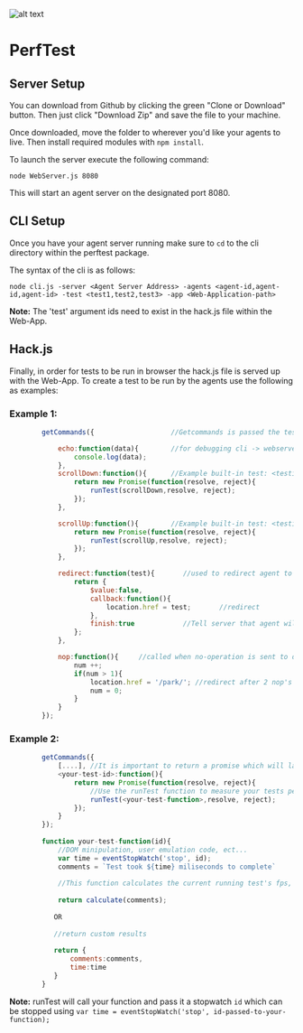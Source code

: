 ![alt text][logo]

[logo]: http://www.gmkfreelogos.com/logos/S/img/Sencha.gif "Sencha"

# PerfTest

## Server Setup

You can download from Github by clicking the green "Clone or Download" button. Then
just click "Download Zip" and save the file to your machine.

Once downloaded, move the folder to wherever you'd like your agents to live.
Then install required modules with `npm install`.

To launch the server execute the following command:

    node WebServer.js 8080
    
This will start an agent server on the designated port 8080.

## CLI Setup

Once you have your agent server running make sure to `cd` to the cli directory within the perftest package.

The syntax of the cli is as follows:

    node cli.js -server <Agent Server Address> -agents <agent-id,agent-id,agent-id> -test <test1,test2,test3> -app <Web-Application-path>

**Note:** The 'test' argument ids need to exist in the hack.js file within the Web-App.

## Hack.js 

Finally, in order for tests to be run in browser the hack.js file is served up with the Web-App.
To create a test to be run by the agents use the following as examples:
### Example 1:
```javascript
        getCommands({                   //Getcommands is passed the tests to-be-run as an object to be called in dispatcher.js

            echo:function(data){        //for debugging cli -> webserver -> agent communications
                console.log(data);
            },
            scrollDown:function(){      //Example built-in test: <testid>:function(){...} 
                return new Promise(function(resolve, reject){
                    runTest(scrollDown,resolve, reject);
                });
            },

            scrollUp:function(){        //Example built-in test: <testid>:function(){...} 
                return new Promise(function(resolve, reject){
                    runTest(scrollUp,resolve, reject);
                });
            },

            redirect:function(test){       //used to redirect agent to parking lot or other test pages ##DO NOT REMOVE##
                return {
                    $value:false,
                    callback:function(){
                        location.href = test;       //redirect
                    },
                    finish:true            //Tell server that agent will not be responding
                };
            },

            nop:function(){     //called when no-operation is sent to dispatcher.js ##DO NOT REMOVE##
                num ++;
                if(num > 1){
                    location.href = '/park/'; //redirect after 2 nop's
                    num = 0;
                }
            }
        });
```
### Example 2: 
```javascript
        getCommands({
            [....], //It is important to return a promise which will later receive your tests results.
            <your-test-id>:function(){ 
                return new Promise(function(resolve, reject){
                    //Use the runTest function to measure your tests performance
                    runTest(<your-test-function>,resolve, reject); 
                });
            }
        });
        
        function your-test-function(id){
            //DOM minipulation, user emulation code, ect...
            var time = eventStopWatch('stop', id);
            comments = `Test took ${time} miliseconds to complete`
            
            //This function calculates the current running test's fps, loadtime, and any test comments, then the data is returned back to your function.
            
            return calculate(comments);
            
           OR
           
           //return custom results
           
           return {
               comments:comments,
               time:time 
           }
        }
```
        
**Note:** runTest will call your function and pass it a stopwatch `id` which can be stopped using `var time = eventStopWatch('stop', id-passed-to-your-function);`

